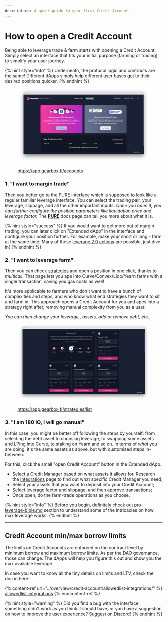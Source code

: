 ```yaml
---
description: A quick guide to your first Credit Account.
---
```


# How to open a Credit Account

Being able to leverage trade & farm starts with opening a Credit Account. Simply select an interface that fits your initial purpose (farming or trading), to simplify your user journey.

{% hint style="info" %}
Underneath, the protocol logic and contracts are the same! Different dApps simply help different user bases get to their desired positions quicker.
{% endhint %}

<figure><img src="../.gitbook/assets/gearbox dapp leverage interface.png" alt=""><figcaption><p><a href="https://app.gearbox.fi/accounts">https://app.gearbox.fi/accounts</a></p></figcaption></figure>

### 1. "I want to margin trade"&#x20;

Then you better go to the PURE interface which is supposed to look like a regular familiar leverage interface. You can select the trading pair, your leverage, slippage, and all the other important inputs. _Once you open it, you can further configure the position parameters like liquidation price and leverage factor._ The [**PURE**](margin-trading-pure.md) docs page can tell you more about what it is.



{% hint style="success" %}
If you would want to get more out of margin trading, you can later click on "Extended dApp" in the interface and configure your position further. For example, make your short or long - farm at the same time. Many of these [leverage 2.0 actions](../what-can-you-do-with-leverage-2.0.md) are possible, just dive in!
{% endhint %}

### 2. "I want to leverage farm"&#x20;

Then you can check [strategies](strategies/ "mention") and open a position in one click, thanks to _multicall_. That page lets you ape into Curve/Convex/Lido/Yearn farms with a single transaction, saving you gas costs as well!

It's more applicable to farmers who don't want to have a bunch of complexities and steps, and who know what end strategies they want to sit and farm in. This approach opens a Credit Account for you and apes into a strategy right after, removing manual complexity from you as a user.

_You can then change your leverage,, assets, add or remove debt, etc..._

<figure><img src="../.gitbook/assets/gearbox leverage farming multicall.png" alt=""><figcaption><p><a href="https://app.gearbox.fi/strategies/list">https://app.gearbox.fi/strategies/list</a></p></figcaption></figure>

### 3. "I am 180 IQ, I will go manual"&#x20;

In this case, you might be better off following the steps by yourself: from selecting the debt asset to choosing leverage, to swapping some assets and LPing into Curve, to staking on Yearn and so on. In terms of _what_ you are doing, it's the same assets as above, but with customized steps in-between.

For this, click the small "open Credit Account" button in the Extended dApp.

* Select a Credit Manager based on what assets it allows for. Research the [Integrations](../overview/credit-account/allowedlist-integrations/) page to find out what specific Credit Manager you need;
* Select your assets that you want to deposit into your Credit Account;
* Select leverage factor and slippage, and then approve transactions;
* Once open, do the farm-trade operations as you choose.

{% hint style="info" %}
Before you begin, definitely check out [pro-leverage-bible.md](pro-leverage-bible.md "mention") section to understand some of the intricacies on how max leverage works.
{% endhint %}

***

## Credit Account min/max borrow limits

The limits on Credit Accounts are enforced on the contract level by minimum borrow and maximum borrow limits. As per the DAO governance, those can change. The dApps will help you figure this out and show you the max available leverage.

In case you want to know all the tiny details on limits and LTV, check the doc in here:

{% content-ref url="../overview/credit-account/allowedlist-integrations/" %}
[allowedlist-integrations](../overview/credit-account/allowedlist-integrations/)
{% endcontent-ref %}

{% hint style="warning" %}
Did you find a bug with the interface, something didn't work as you think it should have, or you have a suggestion on how to improve the user experience? [Suggest](https://discord.gg/hF3QvX2vgt) on Discord!
{% endhint %}
